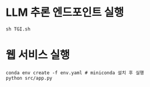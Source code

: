 # LLM 추론 엔드포인트 실행

```
sh TGI.sh
```

# 웹 서비스 실행

```
conda env create -f env.yaml # miniconda 설치 후 실행
python src/app.py
```
